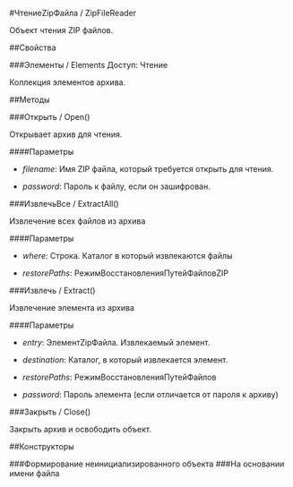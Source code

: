 
#ЧтениеZipФайла / ZipFileReader

    
    
Объект чтения ZIP файлов.


  
  
##Свойства
    
###Элементы / Elements
Доступ: Чтение
    
    
Коллекция элементов архива.


  
  
##Методы
    
###Открыть / Open()
    
    
    
Открывает архив для чтения.


  
  
####Параметры

* *filename*: Имя ZIP файла, который требуется открыть для чтения.

* *password*: Пароль к файлу, если он зашифрован.

###ИзвлечьВсе / ExtractAll()
    
    
    
Извлечение всех файлов из архива


  
  
####Параметры

* *where*: Строка. Каталог в который извлекаются файлы

* *restorePaths*: РежимВосстановленияПутейФайловZIP

###Извлечь / Extract()
    
    
    
Извлечение элемента из архива


  
  
####Параметры

* *entry*: ЭлементZipФайла. Извлекаемый элемент.

* *destination*: Каталог, в который извлекается элемент.

* *restorePaths*: РежимВосстановленияПутейФайлов

* *password*: Пароль элемента (если отличается от пароля к архиву)

###Закрыть / Close()
    
    
    
Закрыть архив и освободить объект.


  
  
##Конструкторы

  
###Формирование неинициализированного объекта
###На основании имени файла